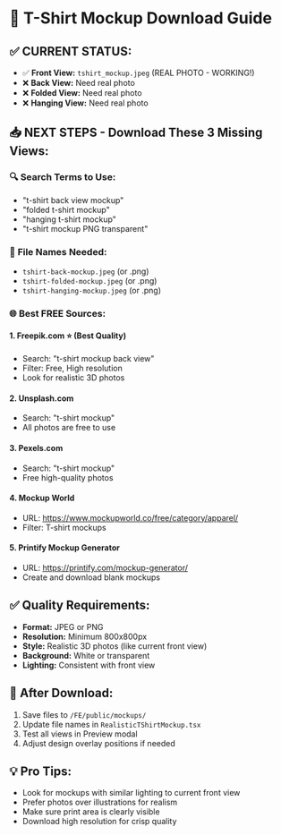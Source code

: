 # 🎯 T-Shirt Mockup Download Guide

## ✅ **CURRENT STATUS:**
- ✅ **Front View:** `tshirt_mockup.jpeg` (REAL PHOTO - WORKING!)
- ❌ **Back View:** Need real photo
- ❌ **Folded View:** Need real photo
- ❌ **Hanging View:** Need real photo

## 📥 **NEXT STEPS - Download These 3 Missing Views:**

### 🔍 **Search Terms to Use:**
- "t-shirt back view mockup"
- "folded t-shirt mockup"
- "hanging t-shirt mockup"
- "t-shirt mockup PNG transparent"

### 📁 **File Names Needed:**
- `tshirt-back-mockup.jpeg` (or .png)
- `tshirt-folded-mockup.jpeg` (or .png)
- `tshirt-hanging-mockup.jpeg` (or .png)

### 🌐 **Best FREE Sources:**

#### 1. **Freepik.com** ⭐ (Best Quality)
- Search: "t-shirt mockup back view"
- Filter: Free, High resolution
- Look for realistic 3D photos

#### 2. **Unsplash.com**
- Search: "t-shirt mockup"
- All photos are free to use

#### 3. **Pexels.com**
- Search: "t-shirt mockup"
- Free high-quality photos

#### 4. **Mockup World**
- URL: https://www.mockupworld.co/free/category/apparel/
- Filter: T-shirt mockups

#### 5. **Printify Mockup Generator**
- URL: https://printify.com/mockup-generator/
- Create and download blank mockups

## ✅ **Quality Requirements:**
- **Format:** JPEG or PNG
- **Resolution:** Minimum 800x800px
- **Style:** Realistic 3D photos (like current front view)
- **Background:** White or transparent
- **Lighting:** Consistent with front view

## 🔧 **After Download:**
1. Save files to `/FE/public/mockups/`
2. Update file names in `RealisticTShirtMockup.tsx`
3. Test all views in Preview modal
4. Adjust design overlay positions if needed

## 💡 **Pro Tips:**
- Look for mockups with similar lighting to current front view
- Prefer photos over illustrations for realism
- Make sure print area is clearly visible
- Download high resolution for crisp quality

